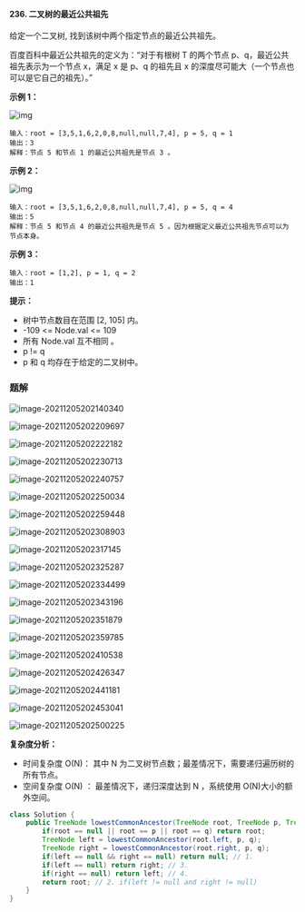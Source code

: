 #### 236. 二叉树的最近公共祖先

给定一个二叉树, 找到该树中两个指定节点的最近公共祖先。

百度百科中最近公共祖先的定义为：“对于有根树 T 的两个节点 p、q，最近公共祖先表示为一个节点 x，满足 x 是 p、q 的祖先且 x 的深度尽可能大（一个节点也可以是它自己的祖先）。”

**示例 1：**

![img](http://gitlab.wsh-study.com/xp-study/LeeteCode/blob/master/数据结构/基础数据结构/树/images/二叉树的最近公共祖先/1.jpg)

```shell
输入：root = [3,5,1,6,2,0,8,null,null,7,4], p = 5, q = 1
输出：3
解释：节点 5 和节点 1 的最近公共祖先是节点 3 。
```

**示例 2：**

![img](http://gitlab.wsh-study.com/xp-study/LeeteCode/blob/master/数据结构/基础数据结构/树/images/二叉树的最近公共祖先/2.jpg)

```shell
输入：root = [3,5,1,6,2,0,8,null,null,7,4], p = 5, q = 4
输出：5
解释：节点 5 和节点 4 的最近公共祖先是节点 5 。因为根据定义最近公共祖先节点可以为节点本身。
```

**示例 3：**

```shell
输入：root = [1,2], p = 1, q = 2
输出：1
```

**提示：**

* 树中节点数目在范围 [2, 105] 内。
* -109 <= Node.val <= 109
* 所有 Node.val 互不相同 。
* p != q
* p 和 q 均存在于给定的二叉树中。

### 题解

![image-20211205202140340](http://gitlab.wsh-study.com/xp-study/LeeteCode/blob/master/数据结构/基础数据结构/树/images/二叉树的最近公共祖先/3.jpg)

![image-20211205202209697](http://gitlab.wsh-study.com/xp-study/LeeteCode/blob/master/数据结构/基础数据结构/树/images/二叉树的最近公共祖先/4.jpg)

![image-20211205202222182](http://gitlab.wsh-study.com/xp-study/LeeteCode/blob/master/数据结构/基础数据结构/树/images/二叉树的最近公共祖先/5.jpg)

![image-20211205202230713](http://gitlab.wsh-study.com/xp-study/LeeteCode/blob/master/数据结构/基础数据结构/树/images/二叉树的最近公共祖先/6.jpg)

![image-20211205202240757](http://gitlab.wsh-study.com/xp-study/LeeteCode/blob/master/数据结构/基础数据结构/树/images/二叉树的最近公共祖先/7.jpg)

![image-20211205202250034](http://gitlab.wsh-study.com/xp-study/LeeteCode/blob/master/数据结构/基础数据结构/树/images/二叉树的最近公共祖先/8.jpg)

![image-20211205202259448](http://gitlab.wsh-study.com/xp-study/LeeteCode/blob/master/数据结构/基础数据结构/树/images/二叉树的最近公共祖先/9.jpg)

![image-20211205202308903](http://gitlab.wsh-study.com/xp-study/LeeteCode/blob/master/数据结构/基础数据结构/树/images/二叉树的最近公共祖先/10.jpg)

![image-20211205202317145](http://gitlab.wsh-study.com/xp-study/LeeteCode/blob/master/数据结构/基础数据结构/树/images/二叉树的最近公共祖先/11.jpg)

![image-20211205202325287](http://gitlab.wsh-study.com/xp-study/LeeteCode/blob/master/数据结构/基础数据结构/树/images/二叉树的最近公共祖先/12.jpg)

![image-20211205202334499](http://gitlab.wsh-study.com/xp-study/LeeteCode/blob/master/数据结构/基础数据结构/树/images/二叉树的最近公共祖先/13.jpg)

![image-20211205202343196](http://gitlab.wsh-study.com/xp-study/LeeteCode/blob/master/数据结构/基础数据结构/树/images/二叉树的最近公共祖先/14.jpg)

![image-20211205202351879](http://gitlab.wsh-study.com/xp-study/LeeteCode/blob/master/数据结构/基础数据结构/树/images/二叉树的最近公共祖先/15.jpg)

![image-20211205202359785](http://gitlab.wsh-study.com/xp-study/LeeteCode/blob/master/数据结构/基础数据结构/树/images/二叉树的最近公共祖先/16.jpg)

![image-20211205202410538](http://gitlab.wsh-study.com/xp-study/LeeteCode/blob/master/数据结构/基础数据结构/树/images/二叉树的最近公共祖先/17.jpg)

![image-20211205202426347](http://gitlab.wsh-study.com/xp-study/LeeteCode/blob/master/数据结构/基础数据结构/树/images/二叉树的最近公共祖先/18.jpg)

![image-20211205202441181](http://gitlab.wsh-study.com/xp-study/LeeteCode/blob/master/数据结构/基础数据结构/树/images/二叉树的最近公共祖先/19.jpg)

![image-20211205202453041](http://gitlab.wsh-study.com/xp-study/LeeteCode/blob/master/数据结构/基础数据结构/树/images/二叉树的最近公共祖先/20.jpg)

![image-20211205202500225](http://gitlab.wsh-study.com/xp-study/LeeteCode/blob/master/数据结构/基础数据结构/树/images/二叉树的最近公共祖先/21.jpg)

**复杂度分析：**

* 时间复杂度 O(N)： 其中 N 为二叉树节点数；最差情况下，需要递归遍历树的所有节点。
* 空间复杂度 O(N) ： 最差情况下，递归深度达到 N ，系统使用 O(N)大小的额外空间。

```java
class Solution {
    public TreeNode lowestCommonAncestor(TreeNode root, TreeNode p, TreeNode q) {
        if(root == null || root == p || root == q) return root;
        TreeNode left = lowestCommonAncestor(root.left, p, q);
        TreeNode right = lowestCommonAncestor(root.right, p, q);
        if(left == null && right == null) return null; // 1.
        if(left == null) return right; // 3.
        if(right == null) return left; // 4.
        return root; // 2. if(left != null and right != null)
    }
}
```


